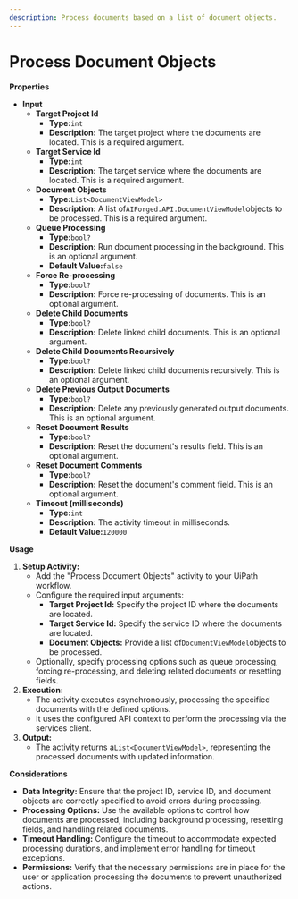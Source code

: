 ```yaml
---
description: Process documents based on a list of document objects.
---
```


# Process Document Objects

**Properties**

* **Input**
  * **Target Project Id**
    * **Type:**`int`
    * **Description:** The target project where the documents are located. This is a required argument.
  * **Target Service Id**
    * **Type:**`int`
    * **Description:** The target service where the documents are located. This is a required argument.
  * **Document Objects**
    * **Type:**`List<DocumentViewModel>`
    * **Description:** A list of`AIForged.API.DocumentViewModel`objects to be processed. This is a required argument.
  * **Queue Processing**
    * **Type:**`bool?`
    * **Description:** Run document processing in the background. This is an optional argument.
    * **Default Value:**`false`
  * **Force Re-processing**
    * **Type:**`bool?`
    * **Description:** Force re-processing of documents. This is an optional argument.
  * **Delete Child Documents**
    * **Type:**`bool?`
    * **Description:** Delete linked child documents. This is an optional argument.
  * **Delete Child Documents Recursively**
    * **Type:**`bool?`
    * **Description:** Delete linked child documents recursively. This is an optional argument.
  * **Delete Previous Output Documents**
    * **Type:**`bool?`
    * **Description:** Delete any previously generated output documents. This is an optional argument.
  * **Reset Document Results**
    * **Type:**`bool?`
    * **Description:** Reset the document's results field. This is an optional argument.
  * **Reset Document Comments**
    * **Type:**`bool?`
    * **Description:** Reset the document's comment field. This is an optional argument.
  * **Timeout (milliseconds)**
    * **Type:**`int`
    * **Description:** The activity timeout in milliseconds.
    * **Default Value:**`120000`

**Usage**

1. **Setup Activity:**
   * Add the "Process Document Objects" activity to your UiPath workflow.
   * Configure the required input arguments:
     * **Target Project Id:** Specify the project ID where the documents are located.
     * **Target Service Id:** Specify the service ID where the documents are located.
     * **Document Objects:** Provide a list of`DocumentViewModel`objects to be processed.
   * Optionally, specify processing options such as queue processing, forcing re-processing, and deleting related documents or resetting fields.
2. **Execution:**
   * The activity executes asynchronously, processing the specified documents with the defined options.
   * It uses the configured API context to perform the processing via the services client.
3. **Output:**
   * The activity returns a`List<DocumentViewModel>`, representing the processed documents with updated information.

**Considerations**

* **Data Integrity:** Ensure that the project ID, service ID, and document objects are correctly specified to avoid errors during processing.
* **Processing Options:** Use the available options to control how documents are processed, including background processing, resetting fields, and handling related documents.
* **Timeout Handling:** Configure the timeout to accommodate expected processing durations, and implement error handling for timeout exceptions.
* **Permissions:** Verify that the necessary permissions are in place for the user or application processing the documents to prevent unauthorized actions.
